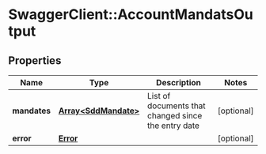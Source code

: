# SwaggerClient::AccountMandatsOutput

## Properties
Name | Type | Description | Notes
------------ | ------------- | ------------- | -------------
**mandates** | [**Array&lt;SddMandate&gt;**](SddMandate.md) | List of documents that changed since the entry date | [optional] 
**error** | [**Error**](Error.md) |  | [optional] 


